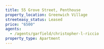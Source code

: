 ```yaml
---
title: 55 Grove Street, Penthouse
property_location: Greenwich Village
streeteasy_status: Leased
price: "6500"
agents:
  - /agents/garfield/christopher-l-riccio
property_type: Apartment
---
```

